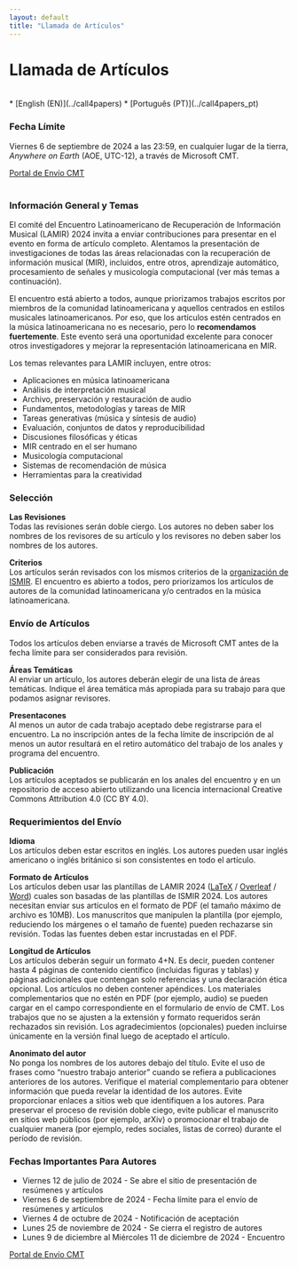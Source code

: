 ```yaml
---
layout: default
title: "Llamada de Artículos"
---
```


# Llamada de Artículos

<br>
* [English (EN)](../call4papers)
* [Português (PT)](../call4papers_pt)
<br>

### Fecha Límite
Viernes 6 de septiembre de 2024 a las 23:59, en cualquier lugar de la tierra, _Anywhere on Earth_ (AOE, UTC-12), a través de Microsoft CMT.

<div class="row justify-content-center">
  <a class="submission-btn" href="https://cmt3.research.microsoft.com/LAMIR2024">Portal de Envío CMT</a>
</div>
<br>

### Información General y Temas
El comité del Encuentro Latinoamericano de Recuperación de Información Musical (LAMIR) 2024 invita a enviar contribuciones para presentar en el evento en forma de artículo completo. Alentamos la presentación de investigaciones de todas las áreas relacionadas con la recuperación de información musical (MIR), incluidos, entre otros, aprendizaje automático, procesamiento de señales y musicología computacional (ver más temas a continuación). 

El encuentro está abierto a todos, aunque priorizamos trabajos escritos por miembros de la comunidad latinoamericana y aquellos centrados en estilos musicales latinoamericanos. Por eso, que los artículos estén centrados en la música latinoamericana no es necesario, pero lo **recomendamos fuertemente**. Este evento será una oportunidad excelente para conocer otros investigadores y mejorar la representación latinoamericana en MIR.

Los temas relevantes para LAMIR incluyen, entre otros:
* Aplicaciones en música latinoamericana
* Análisis de interpretación musical
* Archivo, preservación y restauración de audio
* Fundamentos, metodologías y tareas de MIR
* Tareas generativas (música y síntesis de audio)
* Evaluación, conjuntos de datos y reproducibilidad
* Discusiones filosóficas y éticas
* MIR centrado en el ser humano
* Musicología computacional
* Sistemas de recomendación de música
* Herramientas para la creatividad

### Selección

**Las Revisiones**
<br>Todas las revisiones serán doble ciergo. Los autores no deben saber los nombres de los revisores de su artículo y los revisores no deben saber los nombres de los autores.

**Criterios**
<br>Los artículos serán revisados con los mismos criterios de la [organización de ISMIR](https://ismir.net/reviewer-guidelines/). El encuentro es abierto a todos, pero priorizamos los artículos de autores de la comunidad latinoamericana y/o centrados en la música latinoamericana.

### Envío de Artículos

Todos los artículos deben enviarse a través de Microsoft CMT antes de la fecha límite para ser considerados para revisión.

**Áreas Temáticas**
<br> Al enviar un artículo, los autores deberán elegir de una lista de áreas temáticas. Indique el área temática más apropiada para su trabajo para que podamos asignar revisores.

**Presentacones**
<br> Al menos un autor de cada trabajo aceptado debe registrarse para el encuentro. La no inscripción antes de la fecha límite de inscripción de al menos un autor resultará en el retiro automático del trabajo de los anales y programa del encuentro.

**Publicación**
<br> Los artículos aceptados se publicarán en los anales del encuentro y en un repositorio de acceso abierto utilizando una licencia internacional Creative Commons Attribution 4.0 (CC BY 4.0).

### Requerimientos del Envío

**Idioma**
<br>Los artículos deben estar escritos en inglés. Los autores pueden usar inglés americano o inglés británico si son consistentes en todo el artículo.

**Formato de Artículos**
<br>Los artículos deben usar las plantillas de LAMIR 2024 ([LaTeX](https://github.com/lamir-workshop/paper_templates/blob/master/2024/latex) / [Overleaf](https://www.overleaf.com/latex/templates/paper-template-for-lamir-2024/fbvfwxymhhpb) / [Word](https://github.com/lamir-workshop/paper_templates/tree/master/2024/word)) cuales son basadas de las plantillas de ISMIR 2024. Los autores necesitan enviar sus artículos en el formato de PDF (el tamaño máximo de archivo es 10MB). Los manuscritos que manipulen la plantilla (por ejemplo, reduciendo los márgenes o el tamaño de fuente) pueden rechazarse sin revisión. Todas las fuentes deben estar incrustadas en el PDF.

**Longitud de Artículos**
<br> Los artículos deberán seguir un formato 4+N. Es decir, pueden contener hasta 4 páginas de contenido científico (incluidas figuras y tablas) y páginas adicionales que contengan solo referencias y una declaración ética opcional. Los artículos no deben contener apéndices. Los materiales complementarios que no estén en PDF (por ejemplo, audio) se pueden cargar en el campo correspondiente en el formulario de envío de CMT. Los trabajos que no se ajusten a la extensión y formato requeridos serán rechazados sin revisión. Los agradecimientos (opcionales) pueden incluirse únicamente en la versión final luego de aceptado el artículo.

**Anonimato del autor**
<br> No ponga los nombres de los autores debajo del título. Evite el uso de frases como “nuestro trabajo anterior” cuando se refiera a publicaciones anteriores de los autores. Verifique el material complementario para obtener información que pueda revelar la identidad de los autores. Evite proporcionar enlaces a sitios web que identifiquen a los autores. Para preservar el proceso de revisión doble ciego, evite publicar el manuscrito en sitios web públicos (por ejemplo, arXiv) o promocionar el trabajo de cualquier manera (por ejemplo, redes sociales, listas de correo) durante el período de revisión.

### Fechas Importantes Para Autores
* Viernes 12 de julio de 2024 - Se abre el sitio de presentación de resúmenes y artículos
* Viernes 6 de septiembre de 2024 - Fecha límite para el envío de resúmenes y artículos 
* Viernes 4 de octubre de 2024 - Notificación de aceptación 
* Lunes 25 de noviembre de 2024 - Se cierra el registro de autores 
* Lunes 9 de diciembre al Miércoles 11 de diciembre de 2024 - Encuentro

<div class="row justify-content-center">
  <a class="submission-btn" href="https://cmt3.research.microsoft.com/LAMIR2024">Portal de Envío CMT</a>
</div>
<br>
